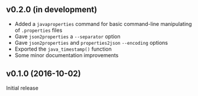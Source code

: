 v0.2.0 (in development)
-----------------------
- Added a `javaproperties` command for basic command-line manipulating of
  `.properties` files
- Gave `json2properties` a `--separator` option
- Gave `json2properties` and `properties2json` `--encoding` options
- Exported the `java_timestamp()` function
- Some minor documentation improvements

v0.1.0 (2016-10-02)
-------------------
Initial release

